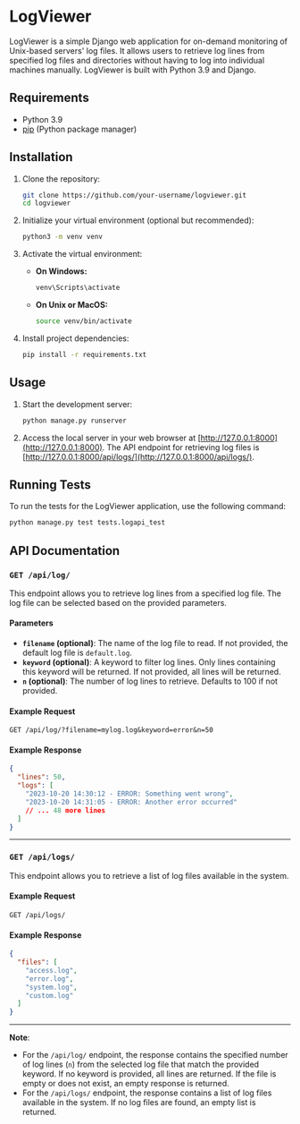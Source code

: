 # LogViewer

LogViewer is a simple Django web application for on-demand monitoring of Unix-based servers' log files. It allows users to retrieve log lines from specified log files and directories without having to log into individual machines manually. LogViewer is built with Python 3.9 and Django.

## Requirements

- Python 3.9
- [pip](https://pip.pypa.io/en/stable/installation/) (Python package manager)

## Installation

1. Clone the repository:

   ```bash
   git clone https://github.com/your-username/logviewer.git
   cd logviewer
   ```

2. Initialize your virtual environment (optional but recommended):

   ```bash
   python3 -m venv venv
   ```

3. Activate the virtual environment:

   - **On Windows:**

     ```bash
     venv\Scripts\activate
     ```

   - **On Unix or MacOS:**

     ```bash
     source venv/bin/activate
     ```

4. Install project dependencies:

   ```bash
   pip install -r requirements.txt
   ```

## Usage

1. Start the development server:

   ```bash
   python manage.py runserver
   ```

2. Access the local server in your web browser at [http://127.0.0.1:8000](http://127.0.0.1:8000). The API endpoint for retrieving log files is [http://127.0.0.1:8000/api/logs/](http://127.0.0.1:8000/api/logs/).

## Running Tests

To run the tests for the LogViewer application, use the following command:

```bash
python manage.py test tests.logapi_test
```

## API Documentation

### `GET /api/log/`

This endpoint allows you to retrieve log lines from a specified log file. The log file can be selected based on the provided parameters.

#### Parameters

- **`filename` (optional)**: The name of the log file to read. If not provided, the default log file is `default.log`.
- **`keyword` (optional)**: A keyword to filter log lines. Only lines containing this keyword will be returned. If not provided, all lines will be returned.
- **`n` (optional)**: The number of log lines to retrieve. Defaults to 100 if not provided.

#### Example Request

```
GET /api/log/?filename=mylog.log&keyword=error&n=50
```

#### Example Response

```json
{
  "lines": 50,
  "logs": [
    "2023-10-20 14:30:12 - ERROR: Something went wrong",
    "2023-10-20 14:31:05 - ERROR: Another error occurred"
    // ... 48 more lines
  ]
}
```

---

### `GET /api/logs/`

This endpoint allows you to retrieve a list of log files available in the system.

#### Example Request

```
GET /api/logs/
```

#### Example Response

```json
{
  "files": [
    "access.log",
    "error.log",
    "system.log",
    "custom.log"
  ]
}
```

---

**Note**: 
- For the `/api/log/` endpoint, the response contains the specified number of log lines (`n`) from the selected log file that match the provided keyword. If no keyword is provided, all lines are returned. If the file is empty or does not exist, an empty response is returned.
- For the `/api/logs/` endpoint, the response contains a list of log files available in the system. If no log files are found, an empty list is returned.